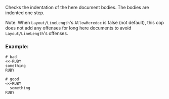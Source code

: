 Checks the indentation of the here document bodies. The bodies
are indented one step.

Note: When ``Layout/LineLength``'s `AllowHeredoc` is false (not default),
        this cop does not add any offenses for long here documents to
        avoid `Layout/LineLength`'s offenses.

### Example:
    # bad
    <<-RUBY
    something
    RUBY

    # good
    <<~RUBY
      something
    RUBY
